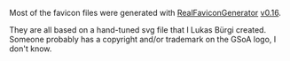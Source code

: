 Most of the favicon files were generated with [RealFaviconGenerator](https://realfavicongenerator.net/) [v0.16](https://realfavicongenerator.net/change_log#v0.16).

They are all based on a hand-tuned svg file that I Lukas Bürgi created.
Someone probably has a copyright and/or trademark on the GSoA logo, I
don't know.
